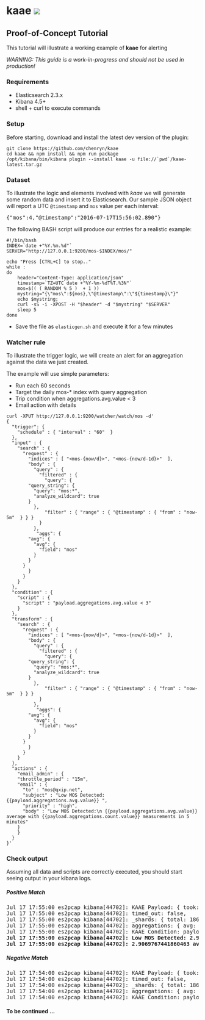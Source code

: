 
# kaae <img src="https://camo.githubusercontent.com/15f26c4f603cac9bf415c841a8a60077f6db5102/687474703a2f2f696d6775722e636f6d2f654c446f4f4b592e706e67">

## Proof-of-Concept Tutorial
This tutorial will illustrate a working example of **kaae** for alerting 

_WARNING: This guide is a work-in-progress and should not be used in production!_

### Requirements

* Elasticsearch 2.3.x
* Kibana 4.5+
* shell + curl to execute commands

### Setup
Before starting, download and install the latest dev version of the plugin:
```
git clone https://github.com/chenryn/kaae
cd kaae && npm install && npm run package
/opt/kibana/bin/kibana plugin --install kaae -u file://`pwd`/kaae-latest.tar.gz
```

### Dataset
To illustrate the logic and elements involved with *kaae* we will generate some random data and insert it to Elasticsearch.
Our sample JSON object will report a UTC ```@timestamp``` and ```mos``` value per each interval:
<pre>
{"mos":4,"@timestamp":"2016-07-17T15:56:02.890"}
</pre>

The following BASH script will produce our entries for a realistic example:

```
#!/bin/bash
INDEX=`date +"%Y.%m.%d"`
SERVER="http://127.0.0.1:9200/mos-$INDEX/mos/"

echo "Press [CTRL+C] to stop.."
while :
do
	header="Content-Type: application/json"
	timestamp=`TZ=UTC date +"%Y-%m-%dT%T.%3N"`
	mos=$(( ( RANDOM % 5 )  + 1 ))
	mystring="{\"mos\":${mos},\"@timestamp\":\"${timestamp}\"}"
	echo $mystring;
	curl -sS -i -XPOST -H "$header" -d "$mystring" "$SERVER"
	sleep 5
done
```

* Save the file as ```elasticgen.sh``` and execute it for a few minutes

### Watcher rule
To illustrate the trigger logic, we will create an alert for an aggregation against the data we just created. 

The example will use simple parameters: 
* Run each 60 seconds
* Target the daily mos-* index with query aggregation
* Trip condition when aggregations.avg.value < 3
* Email action with details

```
curl -XPUT http://127.0.0.1:9200/watcher/watch/mos -d'
{
  "trigger": {
    "schedule" : { "interval" : "60"  }
  },
  "input" : {
    "search" : {
      "request" : {
        "indices" : [ "<mos-{now/d}>", "<mos-{now/d-1d}>"  ],
        "body" : {
          "query" : {
            "filtered" : {
              "query": {
		"query_string": {
		  "query": "mos:*",
		  "analyze_wildcard": true
		}
	      },
              "filter" : { "range" : { "@timestamp" : { "from" : "now-5m"  } } }
            }
          },
           "aggs": {
		"avg": {
		  "avg": {
		    "field": "mos"
		  }
		}
	  }
        }
      }
    }
  },
  "condition" : {
    "script" : {
      "script" : "payload.aggregations.avg.value < 3"
    }
  },
  "transform" : {
    "search" : {
      "request" : {
        "indices" : [ "<mos-{now/d}>", "<mos-{now/d-1d}>"  ],
        "body" : {
          "query" : {
            "filtered" : {
              "query": {
		"query_string": {
		  "query": "mos:*",
		  "analyze_wildcard": true
		}
	      },
              "filter" : { "range" : { "@timestamp" : { "from" : "now-5m"  } } }
            }
          },
           "aggs": {
		"avg": {
		  "avg": {
		    "field": "mos"
		  }
		}
	  }
        }
      }
    }
  },
  "actions" : {
    "email_admin" : {
    "throttle_period" : "15m",
    "email" : {
      "to" : "mos@qxip.net",
      "subject" : "Low MOS Detected: {{payload.aggregations.avg.value}} ",
      "priority" : "high",
      "body" : "Low MOS Detected:\n {{payload.aggregations.avg.value}} average with {{payload.aggregations.count.value}} measurements in 5 minutes"
    }
    }
  }
}'
```
### Check output
Assuming all data and scripts are correctly executed, you should start seeing output in your kibana logs.

##### Positive Match
<pre>
Jul 17 17:55:00 es2pcap kibana[44702]: KAAE Payload: { took: 21,
Jul 17 17:55:00 es2pcap kibana[44702]: timed_out: false,
Jul 17 17:55:00 es2pcap kibana[44702]: _shards: { total: 186, successful: 186, failed: 0 },
Jul 17 17:55:00 es2pcap kibana[44702]: aggregations: { avg: { value: 2.9069767441860463 } } }
Jul 17 17:55:00 es2pcap kibana[44702]: KAAE Condition: payload.aggregations.avg.value < 3
<b>Jul 17 17:55:00 es2pcap kibana[44702]: Low MOS Detected: 2.9069767441860463  Low MOS Detected:
Jul 17 17:55:00 es2pcap kibana[44702]: 2.9069767441860463 average with  measurements in 5 minutes</b>
</pre>

##### Negative Match
<pre>
Jul 17 17:54:00 es2pcap kibana[44702]: KAAE Payload: { took: 30,
Jul 17 17:54:00 es2pcap kibana[44702]: timed_out: false,
Jul 17 17:54:00 es2pcap kibana[44702]: _shards: { total: 186, successful: 186, failed: 0 },
Jul 17 17:54:00 es2pcap kibana[44702]: aggregations: { avg: { value: 3.225806451612903 } } }
Jul 17 17:54:00 es2pcap kibana[44702]: KAAE Condition: payload.aggregations.avg.value < 3
</pre>


#### To be continued ... 
